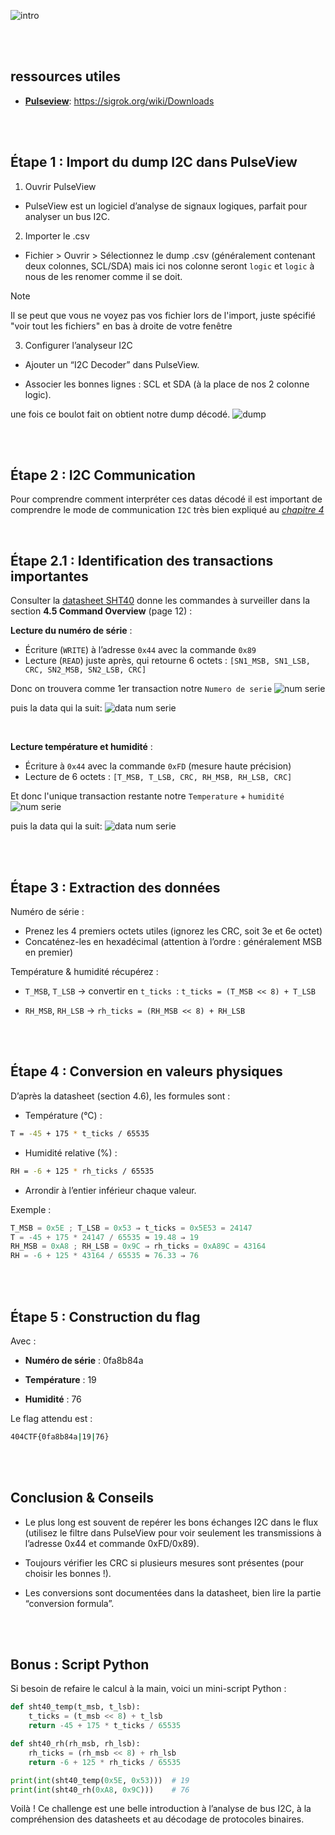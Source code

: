 ![intro](./img/intro.png)

<br>
<br>

## ressources utiles
- **[Pulseview](https://sigrok.org/wiki/PulseView)**: https://sigrok.org/wiki/Downloads

<br>
<br>

## Étape 1 : Import du dump I2C dans PulseView
1. Ouvrir PulseView
- PulseView est un logiciel d’analyse de signaux logiques, parfait pour analyser un bus I2C.

2. Importer le .csv
- Fichier > Ouvrir > Sélectionnez le dump .csv (généralement contenant deux colonnes, SCL/SDA) mais ici nos colonne seront `logic` et `logic` à nous de les renomer comme il se doit. 

> [!NOTE]
> Il se peut que vous ne voyez pas vos fichier lors de l'import, juste spécifié "voir tout les fichiers" en bas à droite de votre fenêtre

3. Configurer l’analyseur I2C
- Ajouter un “I2C Decoder” dans PulseView.

- Associer les bonnes lignes : SCL et SDA (à la place de nos 2 colonne logic).

une fois ce boulot fait on obtient notre dump décodé.
![dump](./img/dump-SHT40.png)

<br>
<br>

## Étape 2 : I2C Communication
Pour comprendre comment interpréter ces datas décodé il est important de comprendre le mode de communication `I2C` très bien expliqué au [*chapitre 4*](./resources/HT_DS_Datasheet_SHT4x_5.pdf)

<br>

## Étape 2.1 : Identification des transactions importantes
Consulter la [datasheet SHT40](./resources/HT_DS_Datasheet_SHT4x_5.pdf) donne les commandes à surveiller dans la section **4.5 Command Overview** (page 12) :

**Lecture du numéro de série** :
- Écriture (`WRITE`) à l’adresse `0x44` avec la commande `0x89`
- Lecture (`READ`) juste après, qui retourne 6 octets : `[SN1_MSB, SN1_LSB, CRC, SN2_MSB, SN2_LSB, CRC]`

Donc on trouvera comme 1er transaction notre `Numero de serie`
![num serie](./img/first.png)

puis la data qui la suit:
![data num serie](./img/second.png)

<br>

**Lecture température et humidité** :
- Écriture à `0x44` avec la commande `0xFD` (mesure haute précision)
- Lecture de 6 octets : `[T_MSB, T_LSB, CRC, RH_MSB, RH_LSB, CRC]`

Et donc l'unique transaction restante notre `Temperature` + `humidité`
![num serie](./img/third.png)

puis la data qui la suit:
![data num serie](./img/fourth.png)

<br>
<br>

## Étape 3 : Extraction des données
Numéro de série :
- Prenez les 4 premiers octets utiles (ignorez les CRC, soit 3e et 6e octet)
- Concaténez-les en hexadécimal (attention à l’ordre : généralement MSB en premier)

Température & humidité récupérez :

- `T_MSB`, `T_LSB` → convertir en `t_ticks `: `t_ticks = (T_MSB << 8) + T_LSB`

- `RH_MSB`, `RH_LSB` → `rh_ticks = (RH_MSB << 8) + RH_LSB`

<br>
<br>

## Étape 4 : Conversion en valeurs physiques
D’après la datasheet (section 4.6), les formules sont :

- Température (°C) :
```bash
T = -45 + 175 * t_ticks / 65535
```

- Humidité relative (%) :
```bash
RH = -6 + 125 * rh_ticks / 65535
```

- Arrondir à l’entier inférieur chaque valeur.

Exemple :

```python
T_MSB = 0x5E ; T_LSB = 0x53 ⇒ t_ticks = 0x5E53 = 24147
T = -45 + 175 * 24147 / 65535 ≈ 19.48 ⇒ 19
RH_MSB = 0xA8 ; RH_LSB = 0x9C ⇒ rh_ticks = 0xA89C = 43164
RH = -6 + 125 * 43164 / 65535 ≈ 76.33 ⇒ 76
```

<br>
<br>

## Étape 5 : Construction du flag

Avec :

- **Numéro de série** : 0fa8b84a

- **Température** : 19

- **Humidité** : 76

Le flag attendu est :
```bash
404CTF{0fa8b84a|19|76}
```

<br>
<br>

## Conclusion & Conseils
- Le plus long est souvent de repérer les bons échanges I2C dans le flux (utilisez le filtre dans PulseView pour voir seulement les transmissions à l’adresse 0x44 et commande 0xFD/0x89).

- Toujours vérifier les CRC si plusieurs mesures sont présentes (pour choisir les bonnes !).

- Les conversions sont documentées dans la datasheet, bien lire la partie “conversion formula”.

<br>
<br>

## Bonus : Script Python
Si besoin de refaire le calcul à la main, voici un mini-script Python :

```python
def sht40_temp(t_msb, t_lsb):
    t_ticks = (t_msb << 8) + t_lsb
    return -45 + 175 * t_ticks / 65535

def sht40_rh(rh_msb, rh_lsb):
    rh_ticks = (rh_msb << 8) + rh_lsb
    return -6 + 125 * rh_ticks / 65535

print(int(sht40_temp(0x5E, 0x53)))  # 19
print(int(sht40_rh(0xA8, 0x9C)))    # 76
```

Voilà !
Ce challenge est une belle introduction à l’analyse de bus I2C, à la compréhension des datasheets et au décodage de protocoles binaires.
